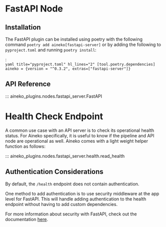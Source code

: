 # FastAPI Node

## Installation

The FastAPI plugin can be installed using poetry with the following command `poetry add aineko[fastapi-server]` or by adding the following to `pyproject.toml` and running `poetry install`:

:   
    ```yaml title="pyproject.toml" hl_lines="2"
    [tool.poetry.dependencies]
    aineko = {version = "^0.3.2", extras=["fastapi-server"]}
    ```

## API Reference

::: aineko_plugins.nodes.fastapi_server.FastAPI

# Health Check Endpoint

A common use case with an API server is to check its operational health status. For Aineko specifically, it is useful to know if the pipeline and API node are operational as well. Aineko comes with a light weight helper function as follows:

::: aineko_plugins.nodes.fastapi_server.health.read_health

## Authentication Considerations

By default, the `/health` endpoint does not contain authentication. 

One method to add authentication is to use security middleware at the app level for FastAPI. This will handle adding authentication to the health endpoint without having to add custom dependencies.

For more information about security with FastAPI, check out the documentation [here](https://fastapi.tiangolo.com/advanced/security/).
